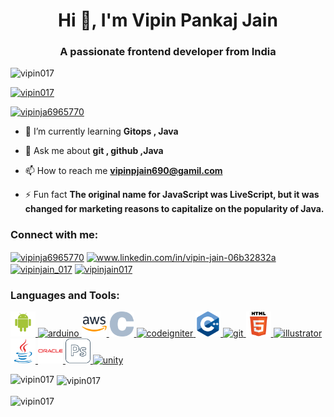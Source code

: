 <h1 align="center">Hi 👋, I'm Vipin Pankaj Jain</h1>
<h3 align="center">A passionate frontend developer from India</h3>

<p align="left"> <img src="https://komarev.com/ghpvc/?username=vipin017&label=Profile%20views&color=0e75b6&style=flat" alt="vipin017" /> </p>

<p align="left"> <a href="https://github.com/ryo-ma/github-profile-trophy"><img src="https://github-profile-trophy.vercel.app/?username=vipin017" alt="vipin017" /></a> </p>

<p align="left"> <a href="https://twitter.com/vipinja6965770" target="blank"><img src="https://img.shields.io/twitter/follow/vipinja6965770?logo=twitter&style=for-the-badge" alt="vipinja6965770" /></a> </p>

- 🌱 I’m currently learning **Gitops , Java**

- 💬 Ask me about **git , github ,Java**

- 📫 How to reach me **vipinpjain690@gamil.com**

- ⚡ Fun fact **The original name for JavaScript was LiveScript, but it was changed for marketing reasons to capitalize on the popularity of Java.**

<h3 align="left">Connect with me:</h3>
<p align="left">
<a href="https://twitter.com/vipinja6965770" target="blank"><img align="center" src="https://raw.githubusercontent.com/rahuldkjain/github-profile-readme-generator/master/src/images/icons/Social/twitter.svg" alt="vipinja6965770" height="30" width="40" /></a>
<a href="https://linkedin.com/in/www.linkedin.com/in/vipin-jain-06b32832a" target="blank"><img align="center" src="https://raw.githubusercontent.com/rahuldkjain/github-profile-readme-generator/master/src/images/icons/Social/linked-in-alt.svg" alt="www.linkedin.com/in/vipin-jain-06b32832a" height="30" width="40" /></a>
<a href="https://instagram.com/vipinjain_017" target="blank"><img align="center" src="https://raw.githubusercontent.com/rahuldkjain/github-profile-readme-generator/master/src/images/icons/Social/instagram.svg" alt="vipinjain_017" height="30" width="40" /></a>
<a href="https://www.codechef.com/users/vipinjain017" target="blank"><img align="center" src="https://cdn.jsdelivr.net/npm/simple-icons@3.1.0/icons/codechef.svg" alt="vipinjain017" height="30" width="40" /></a>
</p>

<h3 align="left">Languages and Tools:</h3>
<p align="left"> <a href="https://developer.android.com" target="_blank" rel="noreferrer"> <img src="https://raw.githubusercontent.com/devicons/devicon/master/icons/android/android-original-wordmark.svg" alt="android" width="40" height="40"/> </a> <a href="https://www.arduino.cc/" target="_blank" rel="noreferrer"> <img src="https://cdn.worldvectorlogo.com/logos/arduino-1.svg" alt="arduino" width="40" height="40"/> </a> <a href="https://aws.amazon.com" target="_blank" rel="noreferrer"> <img src="https://raw.githubusercontent.com/devicons/devicon/master/icons/amazonwebservices/amazonwebservices-original-wordmark.svg" alt="aws" width="40" height="40"/> </a> <a href="https://www.cprogramming.com/" target="_blank" rel="noreferrer"> <img src="https://raw.githubusercontent.com/devicons/devicon/master/icons/c/c-original.svg" alt="c" width="40" height="40"/> </a> <a href="https://codeigniter.com" target="_blank" rel="noreferrer"> <img src="https://cdn.worldvectorlogo.com/logos/codeigniter.svg" alt="codeigniter" width="40" height="40"/> </a> <a href="https://www.w3schools.com/cpp/" target="_blank" rel="noreferrer"> <img src="https://raw.githubusercontent.com/devicons/devicon/master/icons/cplusplus/cplusplus-original.svg" alt="cplusplus" width="40" height="40"/> </a> <a href="https://git-scm.com/" target="_blank" rel="noreferrer"> <img src="https://www.vectorlogo.zone/logos/git-scm/git-scm-icon.svg" alt="git" width="40" height="40"/> </a> <a href="https://www.w3.org/html/" target="_blank" rel="noreferrer"> <img src="https://raw.githubusercontent.com/devicons/devicon/master/icons/html5/html5-original-wordmark.svg" alt="html5" width="40" height="40"/> </a> <a href="https://www.adobe.com/in/products/illustrator.html" target="_blank" rel="noreferrer"> <img src="https://www.vectorlogo.zone/logos/adobe_illustrator/adobe_illustrator-icon.svg" alt="illustrator" width="40" height="40"/> </a> <a href="https://www.java.com" target="_blank" rel="noreferrer"> <img src="https://raw.githubusercontent.com/devicons/devicon/master/icons/java/java-original.svg" alt="java" width="40" height="40"/> </a> <a href="https://www.oracle.com/" target="_blank" rel="noreferrer"> <img src="https://raw.githubusercontent.com/devicons/devicon/master/icons/oracle/oracle-original.svg" alt="oracle" width="40" height="40"/> </a> <a href="https://www.photoshop.com/en" target="_blank" rel="noreferrer"> <img src="https://raw.githubusercontent.com/devicons/devicon/master/icons/photoshop/photoshop-line.svg" alt="photoshop" width="40" height="40"/> </a> <a href="https://unity.com/" target="_blank" rel="noreferrer"> <img src="https://www.vectorlogo.zone/logos/unity3d/unity3d-icon.svg" alt="unity" width="40" height="40"/> </a> </p>

<p><img align="left" src="https://github-readme-stats.vercel.app/api/top-langs?username=vipin017&show_icons=true&locale=en&layout=compact" alt="vipin017" /></p>

<p>&nbsp;<img align="center" src="https://github-readme-stats.vercel.app/api?username=vipin017&show_icons=true&locale=en" alt="vipin017" /></p>

<p><img align="center" src="https://github-readme-streak-stats.herokuapp.com/?user=vipin017&" alt="vipin017" /></p>


